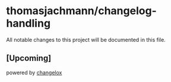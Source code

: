 # thomasjachmann/changelog-handling

All notable changes to this project will be documented in this file.

## [Upcoming]





powered by [changelox](https://changelox.com)

